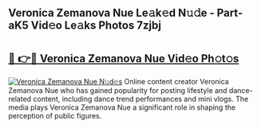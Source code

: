 ## Veronica Zemanova Nue Le𝚊k𝚎d N𝚞𝚍e - Part-aK5 Vid𝚎o Le𝚊ks Photos 7zjbj

# <h2><a href="http://fb1c4k.evod.top/?m=Veronica+Zemanova+Nue">🔗 👉🔴 Veronica Zemanova Nue Vid𝚎o Ph𝚘t𝚘s</a></h2>

[![Veronica Zemanova Nue N𝚞d𝚎s](https://i.imgur.com/8V9OHl7.gif)](http://fb1c4k.evod.top/?m=Veronica+Zemanova+Nue)
Online content creator Veronica Zemanova Nue who has gained popularity for posting lifestyle and dance-related content, including dance trend performances and mini vlogs. The media plays Veronica Zemanova Nue a significant role in shaping the perception of public figures. 
